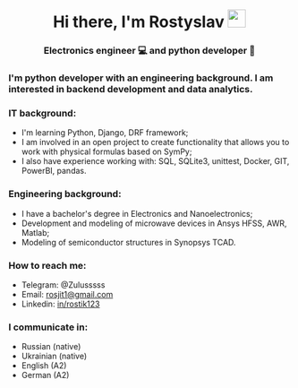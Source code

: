 <h1 align="center">Hi there, I'm Rostyslav</a> 
<img src="https://github.com/blackcater/blackcater/raw/main/images/Hi.gif" height="32"/></h1>
<h3 align="center">Electronics engineer 💻 and python developer 🐍 </h3>

### I'm python developer with an engineering background. I am interested in backend development and data analytics.

### IT background:
- I'm learning Python, Django, DRF framework;
- I am involved in an open project to create functionality that allows you to work with physical formulas based on SymPy;
- I also have experience working with: SQL, SQLite3, unittest, Docker, GIT, PowerBI, pandas.

### Engineering background:
- I have a bachelor's degree in Electronics and Nanoelectronics;
- Development and modeling of microwave devices in Ansys HFSS, AWR, Matlab;
- Modeling of semiconductor structures in Synopsys TCAD.

### How to reach me:
- Telegram: @Zulusssss
- Email: rosjit1@gmail.com
- Linkedin: [in/rostik123](https://www.linkedin.com/in/rostik123)

### I communicate in:
- Russian (native)
- Ukrainian (native)
- English (A2)
- German (A2)


<!--
**Zulusssss/Zulusssss** is a ✨ _special_ ✨ repository because its `README.md` (this file) appears on your GitHub profile.

Here are some ideas to get you started:

- 🔭 I’m currently working on ...
- 🌱 I’m currently learning ...
- 👯 I’m looking to collaborate on ...
- 🤔 I’m looking for help with ...
- 💬 Ask me about ...
- 📫 How to reach me: ...
- 😄 Pronouns: ...
- ⚡ Fun fact: ...
-->
